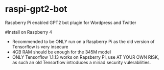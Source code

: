 # raspi-gpt2-bot
Raspberry Pi enabled GPT2 bot plugin for Wordpress and Twitter

#Install on Raspberry 4
- Recommended to be ONLY run on a Raspberry Pi as the old version of Tensorflow
  is very insecure
- 4GB RAM should be enough for the 345M model
- ONLY Tensorflow 1.1.13 works on Rapsberry Pi, use AT YOUR OWN RISK,
  as such an old Tensorflow introduces a miriad security vulerabilities. 